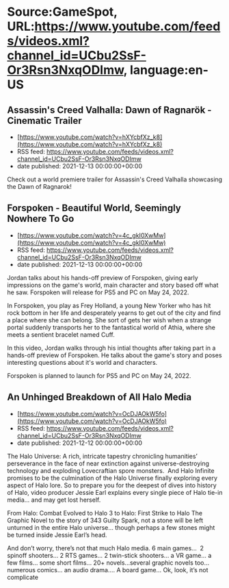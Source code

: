 # Source:GameSpot, URL:https://www.youtube.com/feeds/videos.xml?channel_id=UCbu2SsF-Or3Rsn3NxqODImw, language:en-US

## Assassin's Creed Valhalla: Dawn of Ragnarök - Cinematic Trailer
 - [https://www.youtube.com/watch?v=hXYcbfXz_k8](https://www.youtube.com/watch?v=hXYcbfXz_k8)
 - RSS feed: https://www.youtube.com/feeds/videos.xml?channel_id=UCbu2SsF-Or3Rsn3NxqODImw
 - date published: 2021-12-13 00:00:00+00:00

Check out a world premiere trailer for Assassin's Creed Valhalla showcasing the Dawn of Ragnarok!

## Forspoken - Beautiful World, Seemingly Nowhere To Go
 - [https://www.youtube.com/watch?v=4c_gkI0XwMw](https://www.youtube.com/watch?v=4c_gkI0XwMw)
 - RSS feed: https://www.youtube.com/feeds/videos.xml?channel_id=UCbu2SsF-Or3Rsn3NxqODImw
 - date published: 2021-12-13 00:00:00+00:00

Jordan talks about his hands-off preview of Forspoken, giving early impressions on the game's world, main character and story based off what he saw. Forspoken will release for PS5 and PC on May 24, 2022.

In Forspoken, you play as Frey Holland, a young New Yorker who has hit rock bottom in her life and desperately yearns to get out of the city and find a place where she can belong. She sort of gets her wish when a strange portal suddenly transports her to the fantastical world of Athia, where she meets a sentient bracelet named Cuff.

In this video, Jordan walks through his intial thoughts after taking part in a hands-off preview of Forspoken. He talks about the game's story and poses interesting questions about it's world and characters.

Forspoken is planned to launch for PS5 and PC on May 24, 2022.

## An Unhinged Breakdown of All Halo Media
 - [https://www.youtube.com/watch?v=OcDJAOkW5fo](https://www.youtube.com/watch?v=OcDJAOkW5fo)
 - RSS feed: https://www.youtube.com/feeds/videos.xml?channel_id=UCbu2SsF-Or3Rsn3NxqODImw
 - date published: 2021-12-12 00:00:00+00:00

The Halo Universe: A rich, intricate tapestry chronicling humanities’ perseverance in the face of near extinction against universe-destroying technology and exploding Lovecraftian spore monsters.  And Halo Infinite promises to be the culmination of the Halo Universe finally exploring every aspect of Halo lore. So to prepare you for the deepest of dives into history of Halo, video producer Jessie Earl explains every single piece of Halo tie-in media... and may get lost herself.

From Halo: Combat Evolved to Halo 3 to Halo: First Strike to Halo The Graphic Novel to the story of 343 Guilty Spark, not a stone will be left unturned in the entire Halo universe… though perhaps a few stones might be turned inside Jessie Earl’s head. 

And don’t worry, there’s not that much Halo media. 6 main games...  2 spinoff shooters... 2 RTS games... 2 twin-stick shooters… a VR game… a few films… some short films... 20+ novels...several graphic novels too… numerous comics… an audio drama…. A board game… Ok, look, it’s not complicate

